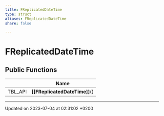 ```yaml
---
title: FReplicatedDateTime
type: struct
aliases: FReplicatedDateTime
share: false

---
```


# FReplicatedDateTime





## Public Functions

|                | Name           |
| -------------- | -------------- |
| TBL_API | **[[FReplicatedDateTime]]**() |

-------------------------------

Updated on 2023-07-04 at 02:31:02 +0200